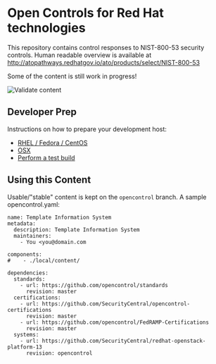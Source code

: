# Open Controls for Red Hat technologies

This repository contains control responses to NIST-800-53 security controls. Human readable overview is available at http://atopathways.redhatgov.io/ato/products/select/NIST-800-53

Some of the content is still work in progress!

![Validate content](https://github.com/ComplianceAsCode/redhat/workflows/Validate%20content/badge.svg)

## Developer Prep
Instructions on how to prepare your development host:
- [RHEL / Fedora / CentOS](https://github.com/opencontrol/RedHat/blob/master/README-hostprep.md#red-hat-enterprise-linux-centos-fedora)
- [OSX](https://github.com/opencontrol/RedHat/blob/master/README-hostprep.md#osx)
- [Perform a test build](https://github.com/opencontrol/RedHat/blob/master/README-hostprep.md#perform-a-test-build)

## Using this Content
Usable/"stable" content is kept on the ``opencontrol`` branch. A sample opencontrol.yaml:
`````
name: Template Information System
metadata:
  description: Template Information System
  maintainers:
    - You <you@domain.com

components:
#    - ./local/content/

dependencies:
  standards:
    - url: https://github.com/opencontrol/standards
      revision: master
  certifications:
    - url: https://github.com/SecurityCentral/opencontrol-certifications
      revision: master
    - url: https://github.com/opencontrol/FedRAMP-Certifications
      revision: master
  systems:
    - url: https://github.com/SecurityCentral/redhat-openstack-platform-13
      revision: opencontrol
`````
